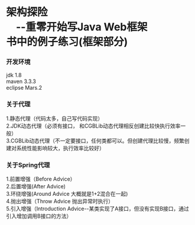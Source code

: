 # 架构探险<br/>&nbsp;&nbsp;&nbsp;&nbsp;--重零开始写Java Web框架<br/>书中的例子练习(框架部分)

### 开发环境
jdk 1.8<br/>
maven 3.3.3<br/>
eclipse Mars.2<br/>

### 关于代理
1.静态代理（代码太多，自己写代码实现）<br/>
2.JDK动态代理（必须有接口， 和CGBLib动态代理相反创建比较快执行效率一般）<br/>
3.CGBLib动态代理（不一定要接口，任何类都可以。但创建代理比较慢，频繁创建对系统性能影响较大，执行效率比较好）<br/>

### 关于Spring代理
1.前置增强（Before Advice）<br/>
2.后置增强(After Advice)<br/>
3.环绕增强(Around Advice 大概就是1+2混合在一起)<br/>
4.抛出增强（Throw Advice 抛出异常时执行）<br/>
5.引入增强（Introduction Advice--某类实现了A接口，但没有实现B接口，通过引入增加调用B接口的方法）<br/>
